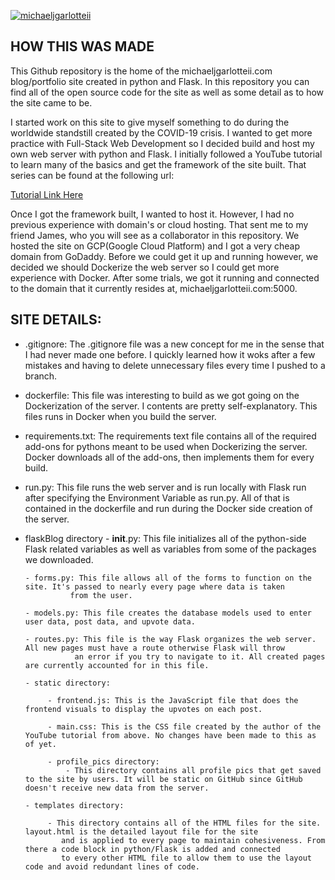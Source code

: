 [![michaeljgarlotteii](https://circleci.com/gh/michaeljgarlotteii/personalFlaskBlog.svg?style=svg)](https://github.com/MichaelJGarlotteII/personalFlaskBlog/tree/feature/circle-ci)

HOW THIS WAS MADE
---
This Github repository is the home of the michaeljgarlotteii.com blog/portfolio site created
in python and Flask. In this repository you can find all of the open source code for the site
as well as some detail as to how the site came to be.

I started work on this site to give myself something to do during the worldwide standstill created
by the COVID-19 crisis. I wanted to get more practice with Full-Stack Web Development so I decided
build and host my own web server with python and Flask. I initially followed a YouTube tutorial to
learn many of the basics and get the framework of the site built. That series can be found at the
following url:

[Tutorial Link Here](https://www.youtube.com/playlist?list=PL-osiE80TeTs4UjLw5MM6OjgkjFeUxCYH)

Once I got the framework built, I wanted to host it. However, I had no previous experience with
domain's or cloud hosting. That sent me to my friend James, who you will see as a collaborator in
this repository. We hosted the site on GCP(Google Cloud Platform) and I got a very cheap domain from
GoDaddy. Before we could get it up and running however, we decided we should Dockerize the web server
so I could get more experience with Docker. After some trials, we got it running and connected to the
domain that it currently resides at, michaeljgarlotteii.com:5000.


SITE DETAILS:
---
- .gitignore: The .gitignore file was a new concept for me in the sense that I had never made one before. I
            quickly learned how it woks after a few mistakes and having to delete unnecessary files every time
            I pushed to a branch.

- dockerfile: This file was interesting to build as we got going on the Dockerization of the server. I contents are
            pretty self-explanatory. This files runs in Docker when you build the server.

- requirements.txt: The requirements text file contains all of the required add-ons for pythons meant to be used when
                  Dockerizing the server. Docker downloads all of the add-ons, then implements them for every build.

- run.py: This file runs the web server and is run locally with Flask run after specifying the Environment Variable
        as run.py. All of that is contained in the dockerfile and run during the Docker side creation of the server.

- flaskBlog directory
      - __init__.py: This file initializes all of the python-side Flask related variables as well as variables from some of the
                   packages we downloaded.

      - forms.py: This file allows all of the forms to function on the site. It's passed to nearly every page where data is taken
                from the user.

      - models.py: This file creates the database models used to enter user data, post data, and upvote data.

      - routes.py: This file is the way Flask organizes the web server. All new pages must have a route otherwise Flask will throw
                 an error if you try to navigate to it. All created pages are currently accounted for in this file.

      - static directory:

           - frontend.js: This is the JavaScript file that does the frontend visuals to display the upvotes on each post.

           - main.css: This is the CSS file created by the author of the YouTube tutorial from above. No changes have been made to this as of yet.

           - profile_pics directory:
               - This directory contains all profile pics that get saved to the site by users. It will be static on GitHub since GitHub doesn't receive new data from the server.

      - templates directory:

           - This directory contains all of the HTML files for the site. layout.html is the detailed layout file for the site
              and is applied to every page to maintain cohesiveness. From there a code block in python/Flask is added and connected
              to every other HTML file to allow them to use the layout code and avoid redundant lines of code.
